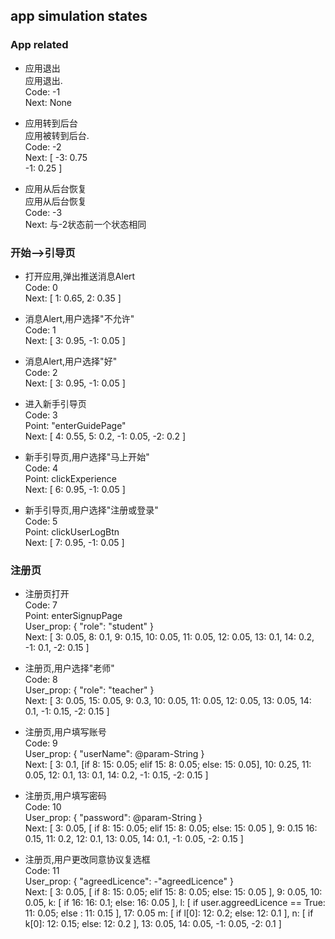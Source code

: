 ## app simulation states

### App related

* 应用退出  
应用退出.  
Code: -1  
Next: None

* 应用转到后台  
应用被转到后台.  
Code: -2  
Next: [
  -3: 0.75  
  -1: 0.25
]

* 应用从后台恢复  
应用从后台恢复  
Code: -3  
Next: 与-2状态前一个状态相同  

### 开始-->引导页  

* 打开应用,弹出推送消息Alert  
Code: 0  
Next: [
  1: 0.65,
  2: 0.35
]

* 消息Alert,用户选择"不允许"  
Code: 1  
Next: [
  3: 0.95,
  -1: 0.05
]

* 消息Alert,用户选择"好"  
Code: 2  
Next: [
  3: 0.95,
  -1: 0.05
]

* 进入新手引导页  
Code: 3  
Point: "enterGuidePage"  
Next: [
  4: 0.55,
  5: 0.2,
  -1: 0.05,
  -2: 0.2
]

* 新手引导页,用户选择"马上开始"  
Code: 4  
Point: clickExperience  
Next: [
  6: 0.95,
  -1: 0.05
]

* 新手引导页,用户选择"注册或登录"  
Code: 5  
Point: clickUserLogBtn  
Next: [
  7: 0.95,
  -1: 0.05
]

### 注册页  

* 注册页打开  
Code: 7  
Point: enterSignupPage  
User_prop: {
  "role": "student"
}  
Next: [
  3: 0.05,
  8: 0.1,
  9: 0.15,
  10: 0.05,
  11: 0.05,
  12: 0.05,
  13: 0.1,
  14: 0.2,
  -1: 0.1,
  -2: 0.15
]

* 注册页,用户选择"老师"  
Code: 8  
User_prop: {
  "role": "teacher"
}  
Next: [
  3: 0.05,
  15: 0.05,
  9: 0.3,
  10: 0.05,
  11: 0.05,
  12: 0.05,
  13: 0.05,
  14: 0.1,
  -1: 0.15,
  -2: 0.15
]

* 注册页,用户填写账号  
Code: 9  
User_prop: {
  "userName": @param-String
}  
Next: [
  3: 0.1,
  [if 8: 15: 0.05; elif 15: 8: 0.05; else: 15: 0.05],
  10: 0.25,
  11: 0.05,
  12: 0.1,
  13: 0.1,
  14: 0.2,
  -1: 0.15,
  -2: 0.15
]

* 注册页,用户填写密码  
Code: 10  
User_prop: {
  "password": @param-String
}  
Next: [
  3: 0.05,
  [
    if 8: 15: 0.05; 
    elif 15: 8: 0.05; 
    else: 15: 0.05
  ],
  9: 0.15
  16: 0.15,
  11: 0.2,
  12: 0.1,
  13: 0.05,
  14: 0.1,
  -1: 0.05,
  -2: 0.15
]

* 注册页,用户更改同意协议复选框  
Code: 11  
User_prop: {
  "agreedLicence": -"agreedLicence"
}  
Next: [
  3: 0.05,
  [
    if 8: 15: 0.05; 
    elif 15: 8: 0.05; 
    else: 15: 0.05
  ],
  9: 0.05,
  10: 0.05,
  k: [
    if 16: 16: 0.1;
    else: 16: 0.05
  ],
  l: [
    if user.aggreedLicence == True: 11: 0.05;
    else : 11: 0.15
  ],
  17: 0.05
  m: [
    if l[0]: 12: 0.2;
    else: 12: 0.1
  ],
  n: [
    if k[0]: 12: 0.15;
    else: 12: 0.2
  ],
  13: 0.05,
  14: 0.05,
  -1: 0.05,
  -2: 0.1
]
